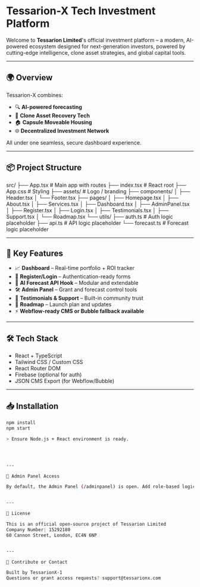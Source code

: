 # Tessarion-X Tech Investment Platform

Welcome to **Tessarion Limited**'s official investment platform – a modern, AI-powered ecosystem designed for next-generation investors, powered by cutting-edge intelligence, clone asset strategies, and global capital tools.

---

## 🌍 Overview

Tessarion-X combines:
- 🔍 **AI-powered forecasting**
- 🧠 **Clone Asset Recovery Tech**
- 🏠 **Capsule Moveable Housing**
- 🌐 **Decentralized Investment Network**

All under one seamless, secure dashboard experience.

---

## 📦 Project Structure

src/ ├── App.tsx                  # Main app with routes ├── index.tsx                # React root ├── App.css                  # Styling ├── assets/                  # Logo / branding ├── components/ │   ├── Header.tsx │   └── Footer.tsx ├── pages/ │   ├── Homepage.tsx │   ├── About.tsx │   ├── Services.tsx │   ├── Dashboard.tsx │   ├── AdminPanel.tsx │   ├── Register.tsx │   ├── Login.tsx │   ├── Testimonials.tsx │   ├── Support.tsx │   └── Roadmap.tsx └── utils/ ├── auth.ts              # Auth logic placeholder ├── api.ts               # API logic placeholder └── forecast.ts          # Forecast logic placeholder

---

## 🚀 Key Features

- 📈 **Dashboard** – Real-time portfolio + ROI tracker  
- 🔐 **Register/Login** – Authentication-ready forms  
- 🧠 **AI Forecast API Hook** – Modular and extendable  
- 🛠 **Admin Panel** – Grant and forecast control tools  
- 💬 **Testimonials & Support** – Built-in community trust  
- 📅 **Roadmap** – Launch plan and updates  
- ⚡ **Webflow-ready CMS or Bubble fallback available**

---

## 🛠 Tech Stack

- React + TypeScript
- Tailwind CSS / Custom CSS
- React Router DOM
- Firebase (optional for auth)
- JSON CMS Export (for Webflow/Bubble)

---

## 📥 Installation

```bash
npm install
npm start

> Ensure Node.js + React environment is ready.




---

🔐 Admin Panel Access

By default, the Admin Panel (/adminpanel) is open. Add role-based logic later via Firebase/Auth.


---

📄 License

This is an official open-source project of Tessarion Limited
Company Number: 15292180
60 Cannon Street, London, EC4N 6NP


---

🤝 Contribute or Contact

Built by TessarionX-1
Questions or grant access requests? support@tessarionx.com

